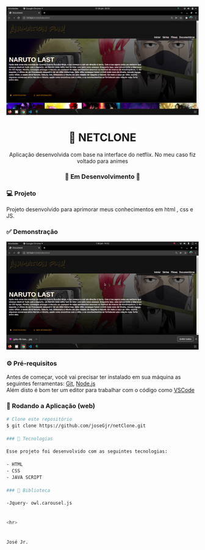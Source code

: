 <h4 align="center">
  <img src="./img/Captura de tela de 2022-01-31 20-55-47.png">
</h4>

<h1 align="center">
    🚀 NETCLONE
</h1>

<p align="center">Aplicação desenvolvida  com base na interface do netflix. No meu caso fiz voltado para animes</p>




<h3 align="center"> 
🚧  Em Desenvolvimento  🚧
</h3>



### 💻 Projeto
Projeto desenvolvido para aprimorar meus conhecimentos em html , css e JS.

### ✅ Demonstração
<img src="./img/demo.gif">

### ⚙ Pré-requisitos

Antes de começar, você vai precisar ter instalado em sua máquina as seguintes ferramentas:
[Git](https://git-scm.com), [Node.js](https://nodejs.org/en/)  
Além disto é bom ter um editor para trabalhar com o código como [VSCode](https://code.visualstudio.com/)

### 📗 Rodando a Aplicação (web)

```bash
# Clone este repositório
$ git clone https://github.com/joseGjr/netClone.git

### 🚀 Tecnologias

Esse projeto foi desenvolvido com as seguintes tecnologias:

- HTML
- CSS
- JAVA SCRIPT

### 📕 Biblioteca

-Jquery- owl.carousel.js


<hr>


José Jr.